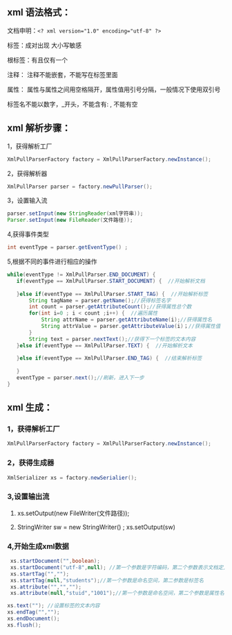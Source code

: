 
## xml 语法格式：

文档申明：`<? xml version="1.0" encoding="utf-8" ?>`

标签：成对出现 <students></students> 大小写敏感

根标签：有且仅有一个

注释：<!-- --> 注释不能嵌套，不能写在标签里面

属性：<student stuid="1001"></student>  属性与属性之间用空格隔开，属性值用引号分隔，一般情况下使用双引号

标签名不能以数字，_开头，不能含有: , 不能有空

## xml 解析步骤：

1，获得解析工厂 

```java
XmlPullParserFactory factory = XmlPullParserFactory.newInstance();
```

2，获得解析器

```java
XmlPullParser parser = factory.newPullParser();
```

3，设置输入流

```java
parser.setInput(new StringReader(xml字符串));
Parser.setInput(new FileReader(文件路径));
```

4,获得事件类型

```java
int eventType = parser.getEventType() ;
```

5,根据不同的事件进行相应的操作

```java
while(eventType != XmlPullParser.END_DOCUMENT) {
   if(eventType == XmlPullParser.START_DOCUMENT) {  //开始解析文档
   
   }else if(eventType == XmlPullParser.START_TAG) {  //开始解析标签
       String tagName = parser.getName();//获得标签名字
       int count = parser.getAttributeCount();//获得属性总个数
       for(int i=0 ; i < count ;i++) {  //遍历属性
           String attrName = parser.getAttributeName(i);//获得属性名
           String attrValue = parser.getAttributeValue(i)；//获得属性值
       }
       String text = parser.nextText();//获得下一个标签的文本内容
   }else if(eventType == XmlPullParser.TEXT) {  //开始解析文本
   
   }else if(eventType == XmlPullParser.END_TAG) {  //结束解析标签
   
   }
   eventType = parser.next();//刷新，进入下一步
}
```

## xml 生成：

### 1，获得解析工厂

```java
XmlPullParserFactory factory = XmlPullParserFactory.newInstance();
```

### 2，获得生成器

```java
XmlSerializer xs = factory.newSerialier();
```

### 3,设置输出流

1) xs.setOutput(new FileWriter(文件路径));

2) StringWriter sw = new StringWriter() ;
      xs.setOutput(sw)

### 4,开始生成xml数据
```java
 xs.startDocument("",boolean);
 xs.startDocument("utf-8",null); //第一个参数是字符编码，第二个参数表示文档定义是否在同一个文件
 xs.startTag("","");
 xs.startTag(null,"students");//第一个参数是命名空间，第二参数是标签名
 xs.attribute("","","");
 xs.attribute(null,"stuid","1001");//第一个参数是命名空间，第二个参数是属性名，第三个参数是属性值

xs.text(""); //设置标签的文本内容
xs.endTag("","");
xs.endDocument();
xs.flush();
```

